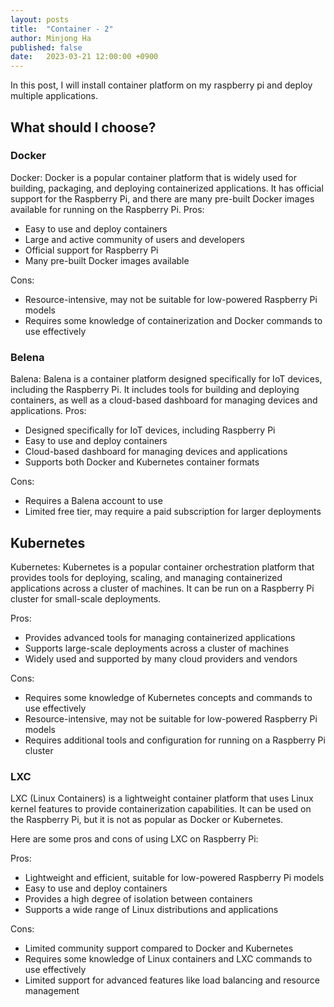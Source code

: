 ```yaml
---
layout: posts
title:  "Container - 2"
author: Minjong Ha
published: false
date:   2023-03-21 12:00:00 +0900
---
```


In this post, I will install container platform on my raspberry pi and deploy multiple applications.

## What should I choose?

### Docker

Docker: Docker is a popular container platform that is widely used for building, packaging, and deploying containerized applications.
It has official support for the Raspberry Pi, and there are many pre-built Docker images available for running on the Raspberry Pi.
Pros:

* Easy to use and deploy containers
* Large and active community of users and developers
* Official support for Raspberry Pi
* Many pre-built Docker images available

Cons:

* Resource-intensive, may not be suitable for low-powered Raspberry Pi models
* Requires some knowledge of containerization and Docker commands to use effectively

### Belena

Balena: Balena is a container platform designed specifically for IoT devices, including the Raspberry Pi.
It includes tools for building and deploying containers, as well as a cloud-based dashboard for managing devices and applications.
Pros:

* Designed specifically for IoT devices, including Raspberry Pi
* Easy to use and deploy containers
* Cloud-based dashboard for managing devices and applications
* Supports both Docker and Kubernetes container formats

Cons:

* Requires a Balena account to use
* Limited free tier, may require a paid subscription for larger deployments

## Kubernetes

Kubernetes: Kubernetes is a popular container orchestration platform that provides tools for deploying, scaling, and managing containerized applications across a cluster of machines.
It can be run on a Raspberry Pi cluster for small-scale deployments.

Pros:

* Provides advanced tools for managing containerized applications
* Supports large-scale deployments across a cluster of machines
* Widely used and supported by many cloud providers and vendors

Cons:

* Requires some knowledge of Kubernetes concepts and commands to use effectively
* Resource-intensive, may not be suitable for low-powered Raspberry Pi models
* Requires additional tools and configuration for running on a Raspberry Pi cluster

### LXC

LXC (Linux Containers) is a lightweight container platform that uses Linux kernel features to provide containerization capabilities.
It can be used on the Raspberry Pi, but it is not as popular as Docker or Kubernetes.

Here are some pros and cons of using LXC on Raspberry Pi:

Pros:

* Lightweight and efficient, suitable for low-powered Raspberry Pi models
* Easy to use and deploy containers
* Provides a high degree of isolation between containers
* Supports a wide range of Linux distributions and applications

Cons:

* Limited community support compared to Docker and Kubernetes
* Requires some knowledge of Linux containers and LXC commands to use effectively
* Limited support for advanced features like load balancing and resource management
